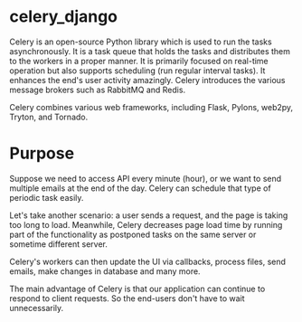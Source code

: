 # celery_django

Celery is an open-source Python library which is used to run the tasks asynchronously. It is a task queue that holds the tasks and distributes them to the workers in a proper manner. It is primarily focused on real-time operation but also supports scheduling (run regular interval tasks). It enhances the end's user activity amazingly. Celery introduces the various message brokers such as RabbitMQ and Redis.

Celery combines various web frameworks, including Flask, Pylons, web2py, Tryton, and Tornado.


# Purpose

Suppose we need to access API every minute (hour), or we want to send multiple emails at the end of the day. Celery can schedule that type of periodic task easily.

Let's take another scenario: a user sends a request, and the page is taking too long to load. Meanwhile, Celery decreases page load time by running part of the functionality as postponed tasks on the same server or sometime different server.

Celery's workers can then update the UI via callbacks, process files, send emails, make changes in database and many more.

The main advantage of Celery is that our application can continue to respond to client requests. So the end-users don't have to wait unnecessarily.